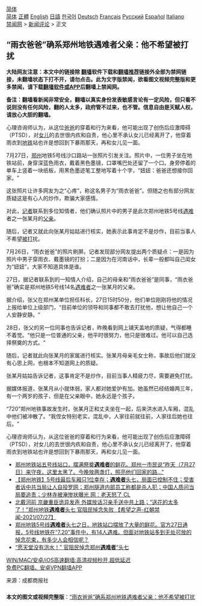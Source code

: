  <!-- 面包屑导航 --> <div class="breadcrumb"><!-- GTranslate: https://gtranslate.io/ -->  <div class="switcher notranslate">  <div class="selected">  <a href="#" onclick="return false;"> 简体</a>  </div>  <div class="option">  <a href="https://www.bannedbook.org" onclick="doGTranslate('zh-CN|zh-CN');jQuery('div.switcher div.selected a').html(jQuery(this).html());return false;" title="简体中文" class="nturl selected"> 简体</a>  <a href="https://www.bannedbook.org/zh-tw/" onclick="doGTranslate('zh-CN|zh-TW');jQuery('div.switcher div.selected a').html(jQuery(this).html());return false;" title="繁體中文" class="nturl"> 正體</a>  <a href="https://www.bannedbook.org/en/" onclick="doGTranslate('zh-CN|en');jQuery('div.switcher div.selected a').html(jQuery(this).html());return false;" title="English" class="nturl"> English</a>  <a href="https://www.bannedbook.org/ja/" onclick="doGTranslate('zh-CN|ja');jQuery('div.switcher div.selected a').html(jQuery(this).html());return false;" title="日本語" class="nturl"> 日語</a>  <a href="https://www.bannedbook.org/ko/" onclick="doGTranslate('zh-CN|ko');jQuery('div.switcher div.selected a').html(jQuery(this).html());return false;" title="한국어" class="nturl"> 한국어</a>  <a href="https://www.bannedbook.org/de/" onclick="doGTranslate('zh-CN|de');jQuery('div.switcher div.selected a').html(jQuery(this).html());return false;" title="Deutsch" class="nturl"> Deutsch</a>  <a href="https://www.bannedbook.org/fr/" onclick="doGTranslate('zh-CN|fr');jQuery('div.switcher div.selected a').html(jQuery(this).html());return false;" title="Français" class="nturl"> Français</a>  <a href="https://www.bannedbook.org/ru/" onclick="doGTranslate('zh-CN|ru');jQuery('div.switcher div.selected a').html(jQuery(this).html());return false;" title="Русский" class="nturl"> Русский</a>  <a href="https://www.bannedbook.org/es/" onclick="doGTranslate('zh-CN|es');jQuery('div.switcher div.selected a').html(jQuery(this).html());return false;" title="Español" class="nturl"> Español</a>  <a href="https://www.bannedbook.org/it/" onclick="doGTranslate('zh-CN|it');jQuery('div.switcher div.selected a').html(jQuery(this).html());return false;" title="Italiano" class="nturl"> Italiano</a>  </div>  </div>      <div class='breadcrumb-sub'><!-- Breadcrumb NavXT 6.3.0 --> <a href="https://www.bannedbook.org/" class="home">禁闻网</a> &gt; <a href="https://www.bannedbook.org/bnews/comments/" class="category">新闻评论</a> &gt; 正文</div></div><h2>“雨衣爸爸”确系郑州地铁遇难者父亲：他不希望被打扰</h2> <p class="notice"><b>大陆网友注意：本文中的链接除 <a href="https://github.com/bannedbook/fanqiang" >翻墙</a>软件下载和<a href="https://github.com/killgcd/justmysocks/blob/master/README.md">翻墙推荐</a>链接外全部为禁网链接，未翻墙状态下打不开，请勿点击。此为文字版禁闻，欲看图文视频完整版和更多禁闻，请下载<a href="https://github.com/bannedbook/fanqiang">翻墙软件或APP</a>后翻墙上禁闻网。</p><p>备注：翻墙看新闻非常安全，翻墙以真实身份发表敏感言论有一定风险，但只看不说则没有任何风险，翻的人太多，政府管不过来，也不管。信息自由是天赋人权，请放心大胆的翻墙。</b></p>  <div class="entry"> <p id="summary">心理咨询师认为，从这位<a href="https://www.bannedbook.org/bnews/tag/%e7%88%b8%e7%88%b8/" class="st_tag internal_tag" rel="tag" title="标签 爸爸 下的日志">爸爸</a>的穿着和行为来看，他可能出现了创伤后应激障碍（PTSD），对<a href="https://www.bannedbook.org/bnews/tag/%e5%a5%b3%e5%84%bf/" class="st_tag internal_tag" rel="tag" title="标签 女儿 下的日志">女儿</a>的去世很内疚和自责，他心里不承认女儿已经离开了，他穿着雨衣到<a href="https://www.bannedbook.org/bnews/tag/%e5%9c%b0%e9%93%81/" class="st_tag internal_tag" rel="tag" title="标签 地铁 下的日志">地铁</a>站也许是想回到下暴雨那天，再和女儿见一面。</p> <p id="conimg">7月27日，<a href="https://www.bannedbook.org/bnews/tag/%e9%83%91%e5%b7%9e/" class="st_tag internal_tag" rel="tag" title="标签 郑州 下的日志">郑州</a>地铁5号线沙口路站一张照片引发关注。照片中，一位男子坐在地铁站前，身穿深蓝色雨衣，戴着黑色墨镜，口罩嘴巴处还留了一个口。身旁停着的单车上竖着一块纸板，用黑色墨迹笔工整地写着十个字，‌‌“妞妞：爸爸还想接你回家。‌‌”</p> <p>这张照片让许多网友为之‌‌“心疼‌‌”，称这名男子为‌‌“雨衣爸爸‌‌”。但随之也有部分网友质疑这是有心人的炒作，欺骗大家感情。</p> <p>对此，<a href="https://www.bannedbook.org/bnews/tag/%E8%AE%B0%E8%80%85/" class="st_tag internal_tag" rel="tag" title="标签 记者 下的日志">记者</a>联系到多位知情者，他们确认照片中的男子是此次郑州地铁5号线<a href="https://www.bannedbook.org/bnews/tag/%E9%81%87%E9%9A%BE/" class="st_tag internal_tag" rel="tag" title="标签 遇难 下的日志">遇难</a>者之一张某月的<a href="https://www.bannedbook.org/bnews/tag/%E7%88%B6%E4%BA%B2/" class="st_tag internal_tag" rel="tag" title="标签 父亲 下的日志">父亲</a>。</p>  <p>随后，记者又就此向张某月姑姑进行核实，她表示此事肯定不是炒作，目前当事人不希望<a href="https://www.bannedbook.org/bnews/tag/%E8%A2%AB%E6%89%93/" class="st_tag internal_tag" rel="tag" title="标签 被打 下的日志">被打</a>扰。</p> <p>7月26日，‌‌“雨衣爸爸‌‌”的照片刷屏。记者发现部分网友提出两个质疑点：一是因为照片中男子穿雨衣、戴墨镜的打扮；二是因为在河南话中，长辈一般都叫自己闺女为‌‌“妞妞‌‌”，大家不知道具体是谁。</p> <p>27日，据记者联系到的一知情人介绍，自己的母亲和‌‌“雨衣爸爸‌‌”是同事，‌‌“雨衣爸爸‌‌”确实是郑州地铁5号线14名<a href="https://www.bannedbook.org/bnews/tag/%E9%81%87%E9%9A%BE%E8%80%85/" class="st_tag internal_tag" rel="tag" title="标签 遇难者 下的日志">遇难者</a>之一张某月的父亲。</p> <p>据介绍，张父在郑州某单位担任科长，27日15时50分，他们单位刚刚将他的情况上报给单位上级部门，‌‌“目前单位的领导和同事都不敢去打扰他，想让他自己一个人安静安静。‌‌”</p>  <p>28日，张父的另一位同事也告诉记者，昨晚看到网上铺天盖地的质疑，气得都睡不着觉。‌‌“他只是一位普通的父亲，他平时很努力，他只是很难过。他可以自己选择祭奠的方式。‌‌”</p> <p>随后，记者就此向张某月的家属进行核实。张某月母亲毛女士称，事故后他们就没有心思上网，也根本不知道网上的质疑。</p> <p>张某月姑姑告诉记者，这事肯定不是炒作，目前当事人精疲力尽，需要避免打扰。</p> <p>据媒体报道，张某月从小就体弱，家人都对她爱护有加。她虽然已经结婚两三年，有一个两岁的孩子，但是在父亲眼中，她永远是个孩子。</p>  <p>‌‌“720‌‌”郑州地铁事故发生时，张某月正和丈夫坐在一起，后来洪水进入车厢，混乱中他们被冲散了。‌‌“我侄女特别老实，混乱中，人家往前就往前，人家往后她也往后。‌‌”</p> <p>心理咨询师认为，从这位爸爸的穿着和行为来看，他可能出现了创伤后应激障碍（PTSD），对女儿的去世很内疚和自责，他心里不承认女儿已经离开了，他穿着雨衣到地铁站也许是想回到下暴雨那天，再和女儿见一面。</p> <ul class='op-related-articles' title='相关阅读'> <li><a href='https://www.bannedbook.org/bnews/bannedvideo/20210729/1596424.html' target='_blank'>郑州地铁站五号线站口，摆满祭奠<b>遇难者</b>的鲜花。郑州一市民说“昨天（7月27日）来守夜，这里太黑了。今晚放两盏灯，照亮他们回家的路…”</a></li> <li><a href='https://www.bannedbook.org/bnews/bannedvideo/20210729/1596028.html' target='_blank'>【郑州地铁】5号线最后车厢只1位幸存；<b>遇难者</b>头七，局面已控制不住；受害者诉中共当局让人自投罗网；郑州隧道内部员工称都是杀人犯；中国人质问当局要追责；少林寺被淹惨状曝光 网：老天怒了 CL</a></li> <li><a href='https://www.bannedbook.org/bnews/comments/20210728/1595690.html' target='_blank'>北戴河前 京畿重臣诡异发声 外媒放话习亲手送中共上路；“送花的太多了！”郑州地铁<b>遇难者</b>头七 官阻民悼念失败 【希望之声-红朝禁闻-2021/07/27】</a></li> <li><a href='https://www.bannedbook.org/bnews/bannedvideo/20210728/1595619.html' target='_blank'>郑州地铁5号线<b>遇难者</b>头七之日，地铁站口摆放了大量的鲜花。官方27日通报，5号线地铁在“7.20”事件中，有14人遇难。但面对地铁站多到无处可放的悼念花束，有多少人会相信呢？</a></li> <li><a href='https://www.bannedbook.org/bnews/baitai/20210728/1595596.html' target='_blank'>“愿天堂没有洪水！” 官阻民悼念郑州<b>遇难者</b>“头七</a></li> </ul> <p class="texttj"> <a href="https://github.com/bannedbook/fanqiang/wiki/V2ray%E6%9C%BA%E5%9C%BA" target="_blank">WIN/MAC/安卓/iOS高速翻墙:高清视频秒开,超低延迟</a><br/> <a href="https://github.com/bannedbook/fanqiang/wiki/%E7%A6%81%E9%97%BB%E7%BD%91%E5%AE%89%E5%8D%93%E7%BF%BB%E5%A2%99%E6%96%B0%E9%97%BBAPP" target="_blank">免费PC翻墙、安卓VPN翻墙APP</a></p><p> 来源：成都商报社 </p> <a name='sharetosocial'></a>  <div style="margin-bottom:5px;padding-bottom:5px;clear:both"> <div id="archive-pix-1" class="banner-ads"> <!-- AuctionX Display platform tag START --> <div id="26318x728x90x621x_ADSLOT2" clicktrack="%%CLICK_URL_ESC%%"></div> <!-- AuctionX Display platform tag END --> </div> <div id="archive-pix-2" class="banner-ads"> <!-- AuctionX Display platform tag START --> <div id="26315x300x250x621x_ADSLOT2" clicktrack="%%CLICK_URL_ESC%%"></div> <!-- AuctionX Display platform tag END --> </div> </div>  <div id="archive-pix-1" class="banner-ads"> <!-- AuctionX Display platform tag START --> <div id="26318x728x90x621x_ADSLOT3" clicktrack="%%CLICK_URL_ESC%%"></div> <!-- AuctionX Display platform tag END --> </div> <div><b>本文的图文或视频完整版</b>：<a href='https://www.bannedbook.org/bnews/comments/20210730/1596869.html'>“雨衣爸爸”确系郑州地铁遇难者父亲：他不希望被打扰</a></div>  </div><!--END ENTRY--> 